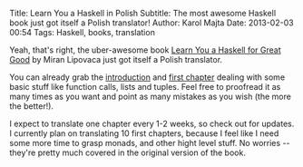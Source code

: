 Title: Learn You a Haskell in Polish
Subtitle: The most awesome Haskell book just got itself a Polish translator!
Author: Karol Majta
Date: 2013-02-03 00:54
Tags: Haskell, books, translation

Yeah, that's right, the uber-awesome book
[Learn You a Haskell for Great Good](http://learnyouahaskell.com) by Miran
Lipovaca just got itself a Polish translator.

You can already grab the
[introduction](|filename|/lyahfgg/00-Introduction.html)
and [first chapter](|filename|/lyahfgg/01-Starting-Out.html)
dealing with some basic stuff like function calls, lists and tuples. Feel free
to proofread it as many times as you want and point as many mistakes as you
wish (the more the better!).

I expect to translate one chapter every 1-2 weeks, so check out for updates.
I currently plan on translating 10 first chapters, because I feel like
I need some more time to grasp monads, and other hight level stuff.
No worries -- they're pretty much covered in the original version of the book.
